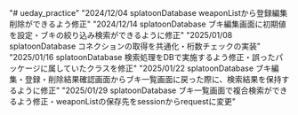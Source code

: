 "# ueday_practice" 
"2024/12/04 splatoonDatabase weaponListから登録編集削除ができるよう修正"
"2024/12/14 splatoonDatabase ブキ編集画面に初期値を設定・ブキの絞り込み検索ができるように修正"
"2025/01/08 splatoonDatabase コネクションの取得を共通化・桁数チェックの実装"
"2025/01/16 splatoonDatabase 検索処理をDBで実施するよう修正・誤ったパッケージに属していたクラスを修正"
"2025/01/22 splatoonDatabase ブキ編集・登録・削除結果確認画面からブキ一覧画面に戻った際に、検索結果を保持するように修正"
"2025/01/29 splatoonDatabase ブキ一覧画面で複合検索ができるよう修正・weaponListの保存先をsessionからrequestに変更"